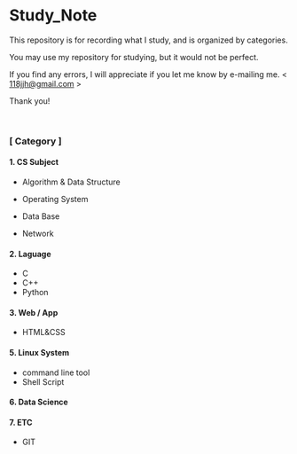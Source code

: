 # Study_Note

This repository is for recording what I study, and is organized by categories.

You may use my repository for studying, but it would not be perfect.

If you find any errors, I will appreciate if you let me know by e-mailing me. < 118jjh@gmail.com >

Thank you!

<br/>

### [ Category ]

[- Links for Study]:LinksForStudy.md
[ - What I've Learned Today]: WhatI'veLearnedToday.md

#### 1. CS Subject

- Algorithm & Data Structure

- Operating System

- Data Base

- Network


#### 2. Laguage

- C
- C++
- Python

#### 3. Web / App

- HTML&CSS

#### 5. Linux System

- command line tool
- Shell Script

#### 6. Data Science

#### 7. ETC

- GIT

